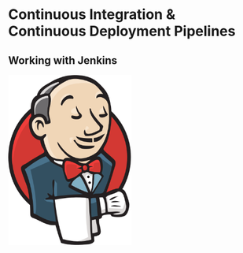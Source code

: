 # Continuous Integration & Continuous Deployment Pipelines

## Working with Jenkins

<img src="images/jenkins.png" width="250">





